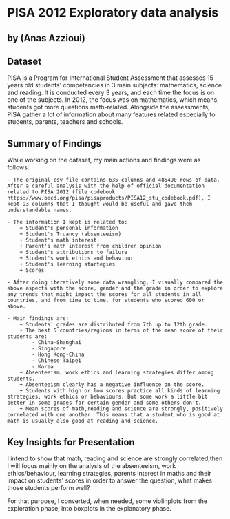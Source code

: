 # PISA 2012 Exploratory data analysis
## by (Anas Azzioui)


## Dataset

PISA is a Program for International Student Assessment that assesses 15 years old students' competencies in 3 main subjects: mathematics, science and reading. It is conducted every 3 years, and each time the focus is on one of the subjects. In 2012, the focus was on mathematics, which means, students got more questions math-related. Alongside the assessments, PISA gather a lot of information about many features related especially to students, parents, teachers and schools.


## Summary of Findings

While working on the dataset, my main actions and findings were as follows:

    - The original csv file contains 635 columns and 485490 rows of data. After a careful analysis with the help of official documentation related to PISA 2012 (file codebook https://www.oecd.org/pisa/pisaproducts/PISA12_stu_codebook.pdf), I kept 93 columns that I thought would be useful and gave them understandable names.

    - The information I kept is related to:
        + Student's personal information
        + Student's Truancy (absenteeism)
        + Student's math interest
        + Parent's math interest from children opinion
        + Student's attributions to failure
        + Student's work ethics and behaviour
        + Student's learning startegies
        + Scores
    
    - After doing iteratively some data wrangling, I visually compared the above aspects with the score, gender and the grade in order to explore any trends that might impact the scores for all students in all countries, and from time to time, for students who scored 600 or above.

    - Main findings are:
        + Students' grades are distributed from 7th up to 12th grade.
        + The best 5 countries/regions in terms of the mean score of their students are:
            - China-Shanghai
            - Singapore
            - Hong Kong-China
            - Chinese Taipei
            - Korea
        + Absenteeism, work ethics and learning strategies differ among students. 
        + Absenteeism clearly has a negative influence on the score.
        + Students with high or low scores practice all kinds of learning strategies, work ethics or behaviours. But some work a little bit better in some grades for certain gender and some others don't.
        + Mean scores of math,reading and science are strongly, positively correlated with one another. This means that a student who is good at math is usually also good at reading and science.
         



## Key Insights for Presentation

I intend to show that math, reading and science are strongly correlated,then I will focus mainly on the analysis of the absenteeism, work ethics/behaviour, learning strategies, parents interest in maths and their impact on students' scores in order to answer the question, what makes those students perform well?

For that purpose, I converted, when needed, some violinplots from the exploration phase, into boxplots in the explanatory phase.

